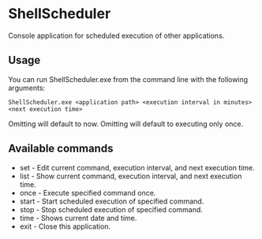 # ShellScheduler
Console application for scheduled execution of other applications.

## Usage
You can run ShellScheduler.exe from the command line with the following arguments:
```
ShellScheduler.exe <application path> <execution interval in minutes> <next execution time>
```
Omitting <next execution time> will default to now.
Omitting <execution interva> will default to executing only once.

## Available commands
* set   - Edit current command, execution interval, and next execution time.
* list  - Show current command, execution interval, and next execution time.
* once  - Execute specified command once.
* start - Start scheduled execution of specified command.
* stop  - Stop scheduled execution of specified command.
* time  - Shows current date and time.
* exit  - Close this application.

